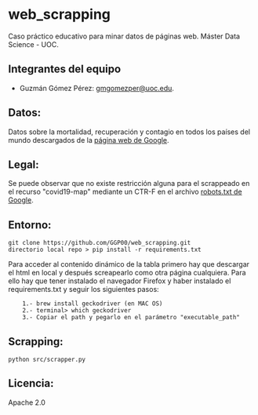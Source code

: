 # web_scrapping
Caso práctico educativo para minar datos de páginas web. Máster Data Science - UOC.

## Integrantes del equipo

* Guzmán Gómez Pérez: gmgomezper@uoc.edu.

## Datos:

Datos sobre la mortalidad, recuperación y contagio en todos los países del mundo descargados de la [página web de Google](https://www.google.com/covid19-map/?hl=es).

## Legal:

Se puede observar que no existe restricción alguna para el  scrappeado en el recurso "covid19-map" mediante un CTR-F en el archivo [robots.txt de Google](https://www.google.com/robots.txt).

## Entorno:
```
git clone https://github.com/GGP00/web_scrapping.git
directorio local repo > pip install -r requirements.txt
```
Para acceder al contenido dinámico de la tabla primero hay que descargar el html en local y después screapearlo como otra página cualquiera. Para ello  hay que tener instalado el navegador Firefox y haber instalado el requirements.txt y seguir los siguientes pasos:

```
    1.- brew install geckodriver (en MAC OS)
    2.- terminal> which geckodriver
    3.- Copiar el path y pegarlo en el parámetro "executable_path"
```

## Scrapping:

```python src/scrapper.py```

## Licencia:

Apache 2.0
